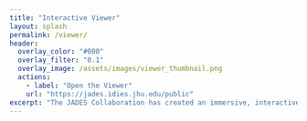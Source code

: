 ```yaml
---
title: "Interactive Viewer"
layout: splash
permalink: /viewer/
header:
  overlay_color: "#000"
  overlay_filter: "0.1"
  overlay_image: /assets/images/viewer_thumbnail.png
  actions:
    - label: "Open the Viewer"
    url: "https://jades.idies.jhu.edu/public"
excerpt: "The JADES Collaboration has created an immersive, interactive website for you to experience these remarkable JWST images, catalogs, and spectra. Please click through to visit the site, created using FitsMap and hosted by the Johns Hopkins Institute for Data Intensive Engineering and Science."
---
```

